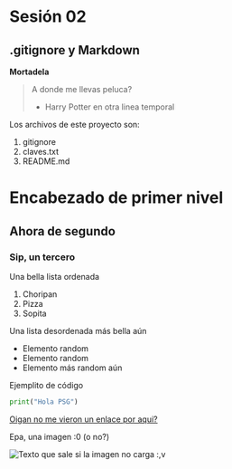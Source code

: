 # Sesión 02

## .gitignore y Markdown

**Mortadela**

> A donde me llevas peluca?
> - Harry Potter en otra linea temporal

Los archivos de este proyecto son:

1. gitignore
2. claves.txt
3. README.md

# Encabezado de primer nivel
## Ahora de segundo
### Sip, un tercero

Una bella lista ordenada

1. Choripan
2. Pizza
3. Sopita

Una lista desordenada más bella aún

* Elemento random
* Elemento random
* Elemento más random aún

Ejemplito de código

```python
print("Hola PSG")
```
[Oigan no me vieron un enlace por aqui?](https://www.youtube.com/watch?v=dQw4w9WgXcQ)

Epa, una imagen :0 (o no?)

![Texto que sale si la imagen no carga :,v](https://www.nyan.cat/cats/original.gif)
